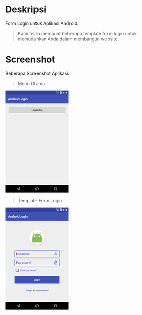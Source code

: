 # Deskripsi
Form Login untuk Aplikasi Android.
> Kami telah membuat beberapa template form login untuk memudahkan Anda dalam membangun website.

# Screenshot
Beberapa Screenshot Aplikasi.
> Menu Utama
<img src="https://github.com/bagi-code/android-login/blob/master/menu_utama.png" width="200" height="320"/> 

> Template Form Login
<img src="https://github.com/bagi-code/android-login/blob/master/login_one.png" width="200" height="320"/>
 

